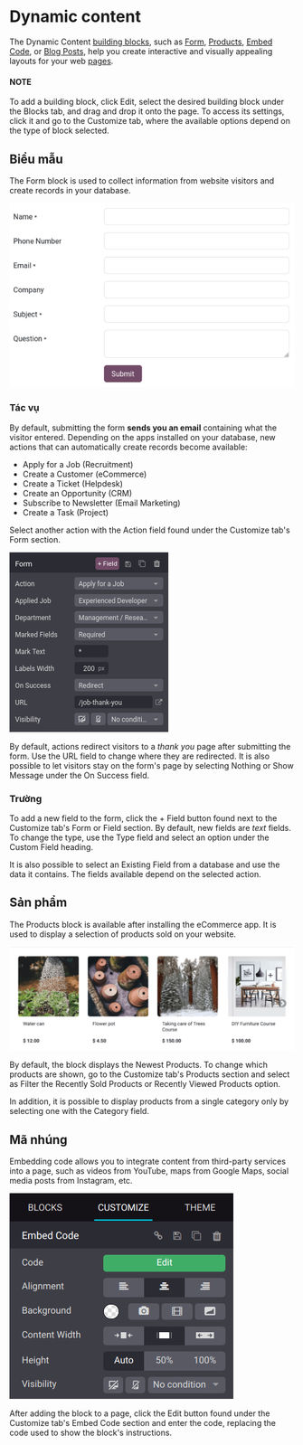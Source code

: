 # Dynamic content

The Dynamic Content [building blocks](../building_blocks.md), such as
[Form](#website-dynamic-content-form), [Products](#website-dynamic-content-products),
[Embed Code](#website-dynamic-content-embed-code), or [Blog Posts](../../../blog.md), help
you create interactive and visually appealing layouts for your web [pages](../../pages.md).

#### NOTE
To add a building block, click Edit, select the desired building block under the
Blocks tab, and drag and drop it onto the page. To access its settings, click it and
go to the Customize tab, where the available options depend on the type of block
selected.

<a id="website-dynamic-content-form"></a>

## Biểu mẫu

The Form block is used to collect information from website visitors and create records
in your database.

![Example of a form block](../../../../../_images/form-block.png)

### Tác vụ

By default, submitting the form **sends you an email** containing what the visitor entered.
Depending on the apps installed on your database, new actions that can automatically create records
become available:

- Apply for a Job (Recruitment)
- Create a Customer (eCommerce)
- Create a Ticket (Helpdesk)
- Create an Opportunity (CRM)
- Subscribe to Newsletter (Email Marketing)
- Create a Task (Project)

Select another action with the Action field found under the Customize tab's
Form section.

![Editing a form to change its action](../../../../../_images/form-block-settings.png)

By default, actions redirect visitors to a *thank you* page after submitting the form. Use the
URL field to change where they are redirected. It is also possible to let visitors stay
on the form's page by selecting Nothing or Show Message under the
On Success field.

### Trường

To add a new field to the form, click the + Field button found next to the Customize
tab's Form or Field section. By default, new fields are *text* fields. To
change the type, use the Type field and select an option under the Custom
Field heading.

It is also possible to select an Existing Field from a database and use the data it
contains. The fields available depend on the selected action.

<a id="website-dynamic-content-products"></a>

## Sản phẩm

The Products block is available after installing the eCommerce app. It is used to
display a selection of products sold on your website.

![Example of a products block](../../../../../_images/products-block.png)

By default, the block displays the Newest Products. To change which products are shown,
go to the Customize tab's Products section and select as Filter
the Recently Sold Products or Recently Viewed Products option.

In addition, it is possible to display products from a single category only by selecting one with
the Category field.

<a id="website-dynamic-content-embed-code"></a>

## Mã nhúng

Embedding code allows you to integrate content from third-party services into a page, such as videos
from YouTube, maps from Google Maps, social media posts from Instagram, etc.

![Add the link to the embedded code you want to point to](../../../../../_images/embed-code.png)

After adding the block to a page, click the Edit button found under the
Customize tab's Embed Code section and enter the code, replacing the code
used to show the block's instructions.

